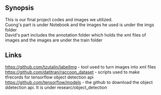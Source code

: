 ## Synopsis

This is our final project codes and images we utilized.</br>
Cuong's part is under Notebook and the images he used is under the imgs folder</br>
David's part includes the annotation folder which holds the xml files of images and the images are under the train folder

## Links
https://github.com/tzutalin/labelImg - tool used to turn images into xml files
https://github.com/datitran/raccoon_dataset - scripts used to make tfrecords for tensorflow object detection api
https://github.com/tensorflow/models - the github to download the object ddetection api. It is under researc/object_detection
